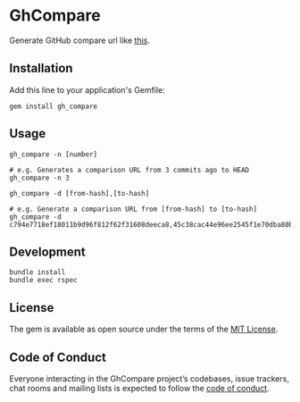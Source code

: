 # GhCompare

Generate GitHub compare url like [this](https://github.com/kenzo-tanaka/gh_compare/compare/cca247f41b4117248abe200c71ea97ab02f442d0...dacbc27a288f727e3f3995afe201c191ac923924).

## Installation

Add this line to your application's Gemfile:

```shell
gem install gh_compare
```

## Usage

```shell
gh_compare -n [number]

# e.g. Generates a comparison URL from 3 commits ago to HEAD
gh_compare -n 3
```

```shell
gh_compare -d [from-hash],[to-hash]

# e.g. Generate a comparison URL from [from-hash] to [to-hash]
gh_compare -d c794e7718ef18011b9d96f812f62f31608deeca8,45c38cac44e96ee2545f1e70dba80b23058309bf
```

## Development

```shell
bundle install
bundle exec rspec
```


## License

The gem is available as open source under the terms of the [MIT License](https://opensource.org/licenses/MIT).

## Code of Conduct

Everyone interacting in the GhCompare project’s codebases, issue trackers, chat rooms and mailing lists is expected to follow the [code of conduct](https://github.com/[USERNAME]/gh_compare/blob/master/CODE_OF_CONDUCT.md).
